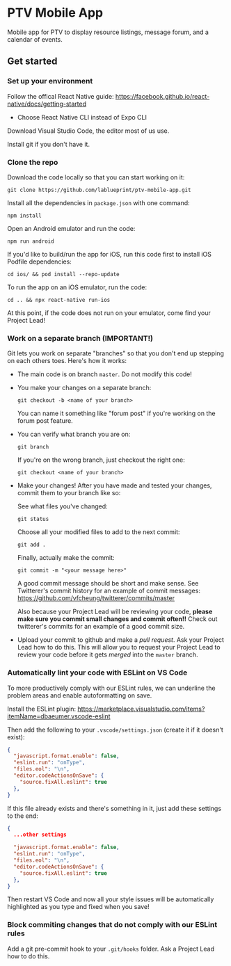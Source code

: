 # PTV Mobile App

Mobile app for PTV to display resource listings, message forum, and a calendar of events.

## Get started

### Set up your environment

Follow the offical React Native guide: https://facebook.github.io/react-native/docs/getting-started
- Choose React Native CLI instead of Expo CLI

Download Visual Studio Code, the editor most of us use.

Install git if you don't have it.

### Clone the repo

Download the code locally so that you can start working on it:

```git clone https://github.com/lablueprint/ptv-mobile-app.git```

Install all the dependencies in `package.json` with one command:

```npm install```

Open an Android emulator and run the code:

```npm run android```

If you'd like to build/run the app for iOS, run this code first to install iOS Podfile dependencies:

```cd ios/ && pod install --repo-update```

To run the app on an iOS emulator, run the code:

```cd .. && npx react-native run-ios```


At this point, if the code does not run on your emulator, come find your Project Lead!


### Work on a separate branch (IMPORTANT!)

Git lets you work on separate "branches" so that you don't end up stepping on each others toes. Here's how it works:
- The main code is on branch `master`. Do not modify this code!
- You make your changes on a separate branch:

  ```git checkout -b <name of your branch>```

  You can name it something like "forum post" if you're working on the forum post feature.

- You can verify what branch you are on:

  ```git branch```

  If you're on the wrong branch, just checkout the right one: 

  ```git checkout <name of your branch>```

- Make your changes! After you have made and tested your changes, commit them to your branch like so:

  See what files you've changed:

  ```git status```
  
  Choose all your modified files to add to the next commit:

  ```git add .```

  Finally, actually make the commit:

  ```git commit -m "<your message here>"```
  
  A good commit message should be short and make sense. See Twitterer's commit history for an example of commit messages: https://github.com/vfcheung/twitterer/commits/master

  Also because your Project Lead will be reviewing your code, **please make sure you commit small changes and commit often!!** Check out twitterer's commits for an example of a good commit size.

- Upload your commit to github and make a *pull request*. Ask your Project Lead how to do this. This will allow you to request your Project Lead to review your code before it gets *merged* into the `master` branch.


### Automatically lint your code with ESLint on VS Code

To more productively comply with our ESLint rules, we can underline the problem areas and enable autoformatting on save.

Install the ESLint plugin: https://marketplace.visualstudio.com/items?itemName=dbaeumer.vscode-eslint

Then add the following to your `.vscode/settings.json` (create it if it doesn't exist):

```json
{
  "javascript.format.enable": false,
  "eslint.run": "onType",
  "files.eol": "\n",
  "editor.codeActionsOnSave": {
    "source.fixAll.eslint": true
  },
}

```

If this file already exists and there's something in it, just add these settings to the end:

```json
{
  ...other settings

  "javascript.format.enable": false,
  "eslint.run": "onType",
  "files.eol": "\n",
  "editor.codeActionsOnSave": {
    "source.fixAll.eslint": true
  },
}
```

Then restart VS Code and now all your style issues will be automatically highlighted as you type and fixed when you save!

### Block commiting changes that do not comply with our ESLint rules

Add a git pre-commit hook to your `.git/hooks` folder. Ask a Project Lead how to do this.
